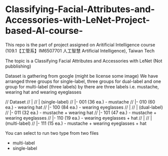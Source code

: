 # Classifying-Facial-Attributes-and-Accessories-with-LeNet-Project-based-AI-course-

This repo is the part of project assigned on Aritificial Intelligence course (109.1【工管系】IM6507701 人工智慧 Artificial Intelligence), Taiwan Tech

The topic is a Classifying Facial Attributes and Accessories with LeNet (Not pubblishing)

Dataset is gathering from google (might be license some image)
We have arranged three groups for single-label, three groups for dual-label and one group for multi-label (three labels)
by there are three labels i.e. mustache, wearing hat and wearing eyeglasses

// Dataset
// |
// | (single-label)
// |- 001 (36 ea.) - mustache
// |- 010 (60 ea.) - wearing hat
// |- 100 (84 ea.) - wearing eyeglasses
// |
// | (dual-label)
// |- 011 (32 ea.) - mustache + wearing hat
// |- 101 (47 ea.) - mustache + wearing eyeglasses
// |- 110 (19 ea.) - wearing eyeglasses + hat
// |
// | (multi-label)
// |- 111 (15 ea.) - mustache + wearing eyeglasses + hat


You can select to run two type from two files
- multi-label
- single-label
